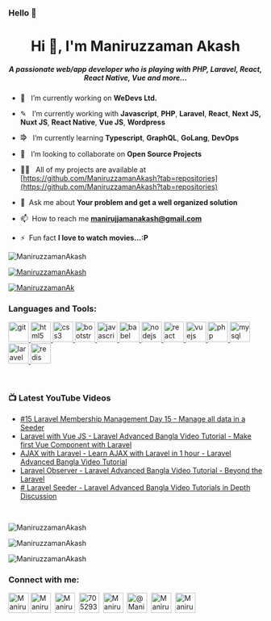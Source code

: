 ### Hello 👋
<h1 align="center">Hi 👋, I'm Maniruzzaman Akash</h1>

<h5 align="center">A passionate web/app developer who is playing with PHP, Laravel, React, React Native, Vue and more...</h5>


- 🔭  &nbsp; I’m currently working on **WeDevs Ltd.**

- ✎ &nbsp; I’m currently working with **Javascript**, **PHP**, **Laravel**, **React**, **Next JS, Nuxt JS**, **React Native**, **Vue JS**, **Wordpress**

- ⭆  &nbsp; I’m currently learning **Typescript**, **GraphQL**, **GoLang**, **DevOps**

- 👯  &nbsp; I’m looking to collaborate on **Open Source Projects**

- 👨‍💻  &nbsp; All of my projects are available at [https://github.com/ManiruzzamanAkash?tab=repositories](https://github.com/ManiruzzamanAkash?tab=repositories)

- 💬  &nbsp;Ask me about **Your problem and get a well organized solution**

- 📫  &nbsp;How to reach me **manirujjamanakash@gmail.com**

- ⚡  &nbsp;Fun fact **I love to watch movies...:P**


<p align="left"> <img src="https://komarev.com/ghpvc/?username=ManiruzzamanAkash&label=Profile%20views&color=0e75b6&style=flat" alt="ManiruzzamanAkash" /> </p>

<p align="left"> <a href="https://github.com/ryo-ma/github-profile-trophy"><img src="https://github-profile-trophy.vercel.app/?username=ManiruzzamanAkash" alt="ManiruzzamanAkash" /></a> </p>

<p align="left"> <a href="https://twitter.com/ManiruzzamanAk" target="blank"><img src="https://img.shields.io/twitter/follow/ManiruzzamanAk?logo=twitter&style=for-the-badge" alt="ManiruzzamanAk" /></a> </p>
<h3 align="left">Languages and Tools:</h3>

<p align="left"><a href="https://git-scm.com/" target="_blank"> <img src="https://www.vectorlogo.zone/logos/git-scm/git-scm-icon.svg" alt="git" width="40" height="40"/> </a> <a href="https://www.w3.org/html/" target="_blank"> <img src="https://img.icons8.com/dusk/64/000000/html-5.png" alt="html5" width="40" height="40"/> </a><a href="https://www.w3schools.com/css/" target="_blank"> <img src="https://img.icons8.com/color/48/000000/css3.png" alt="css3" width="40" height="40"/> </a><a href="https://getbootstrap.com" target="_blank"> <img src="https://img.icons8.com/color/48/000000/bootstrap.png" alt="bootstrap" width="40" height="40"/> </a><a href="https://developer.mozilla.org/en-US/docs/Web/JavaScript" target="_blank"> <img src="https://img.icons8.com/color/48/000000/javascript.png" alt="javascript" width="40" height="40"/> </a><a href="https://babeljs.io/" target="_blank"> <img src="https://img.icons8.com/wired/64/000000/babel.png" alt="babel" width="40" height="40"/> </a><a href="https://nodejs.org" target="_blank"> <img src="https://img.icons8.com/color/48/000000/nodejs.png" alt="nodejs" width="40" height="40"/> </a><a href="https://reactjs.org/" target="_blank"> <img src="https://img.icons8.com/plasticine/48/000000/react.png" alt="react" width="40" height="40"/> </a><a href="https://vuejs.org/" target="_blank"> <img src="https://img.icons8.com/color/48/000000/vue-js.png" alt="vuejs" width="40" height="40"/> </a><a href="https://www.php.net" target="_blank"> <img src="https://img.icons8.com/color/48/000000/php.png" alt="php" width="40" height="40"/> </a><a href="https://www.mysql.com/" target="_blank"> <img src="https://img.icons8.com/color/48/000000/mysql.png" alt="mysql" width="40" height="40"/> </a><a href="https://laravel.com/" target="_blank"> <img src="https://img.icons8.com/fluent/48/000000/laravel.png" alt="laravel" width="40" height="40"/> </a><a href="https://redis.io" target="_blank"> <img src="https://img.icons8.com/color/48/000000/redis.png" alt="redis" width="40" height="40"/></a></p>

<br />

### 📺 Latest YouTube Videos

<!-- YOUTUBE:START -->
- [#15 Laravel Membership Management Day 15 -  Manage all data in a Seeder](https://www.youtube.com/watch?v=ArLciTf3fG4)
- [Laravel with Vue JS - Laravel Advanced Bangla Video Tutorial - Make first Vue Component with Laravel](https://www.youtube.com/watch?v=Qpdpo6IlLSs)
- [AJAX with Laravel - Learn AJAX with Laravel in 1 hour - Laravel Advanced Bangla Video Tutorial](https://www.youtube.com/watch?v=Yi-c8YpiLDs)
- [Laravel Observer -  Laravel Advanced Bangla Video Tutorial - Beyond the Laravel](https://www.youtube.com/watch?v=iVxPzZHzRss)
- [# Laravel Seeder - Laravel Advanced Bangla Video Tutorials in Depth Discussion](https://www.youtube.com/watch?v=axfCoJIsEOU)
<!-- YOUTUBE:END -->

<br />
<p align="left"><img src="https://github-readme-stats.vercel.app/api/top-langs?username=ManiruzzamanAkash&show_icons=true&locale=en&layout=compact&theme=radical" alt="ManiruzzamanAkash" /></p>

<p><img align="center" src="https://github-readme-stats.vercel.app/api?username=ManiruzzamanAkash&show_icons=true&locale=en&theme=radical" alt="ManiruzzamanAkash" /></p>

<p><img align="center" src="https://github-readme-streak-stats.herokuapp.com/?user=ManiruzzamanAkash&theme=radical" alt="ManiruzzamanAkash" /></p>



<h3 align="left">Connect with me:</h3>

<p align="left"><a href="mailto:manirujjamanakash@gmail.com" target="blank"><img align="center" src="https://img.icons8.com/color/64/000000/gmail-new.png" alt="ManiruzzamanAkash" height="40" width="40" /></a>&nbsp;<a href="https://twitter.com/ManiruzzamanAk" target="blank" ><img align="center" src="https://img.icons8.com/cute-clipart/64/000000/twitter.png" alt="ManiruzzamanAkash" height="40" width="40" /></a> &nbsp;<a href="https://www.linkedin.com/in/maniruzzamanakash/" target="blank"><img align="center" src="https://image.flaticon.com/icons/png/512/174/174857.png" alt="ManiruzzamanAkash" height="40" width="40" /></a> &nbsp;<a href="https://stackoverflow.com/users/5543577/maniruzzaman-akash" target="blank"><img align="center" src="https://img2.pngio.com/stackoverflow-icon-stack-overflow-png-512_512.png" alt="705293/ManiruzzamanAkash" height="40" width="40" /></a> &nbsp;<a href="https://fb.com/maniruzzaman.akash" target="blank"><img align="center" src="https://upload.wikimedia.org/wikipedia/commons/4/44/Facebook_Logo.png" alt="ManiruzzamanAkash" height="40" width="40" /></a> &nbsp;<a href="https://maniruzzamanakash.medium.com/" target="blank"><img align="center" src="https://upload.wikimedia.org/wikipedia/commons/thumb/e/ec/Medium_logo_Monogram.svg/1200px-Medium_logo_Monogram.svg.png" alt="@ManiruzzamanAkash" height="40" width="40" /></a> &nbsp;<a href="https://www.youtube.com/channel/UCHNblf0ynrP1DvoIO-ikgGg" target="blank"><img align="center" src="https://img.icons8.com/cute-clipart/64/000000/youtube.png" alt="ManiruzzamanAkash" height="40" width="40" /></a> &nbsp;<a href="https://www.hackerrank.com/Maniruzzaman" target="blank"><img align="center" src="https://upload.wikimedia.org/wikipedia/commons/6/65/HackerRank_logo.png" alt="ManiruzzamanAkash" height="40" width="40" /></a></p>
<br />

